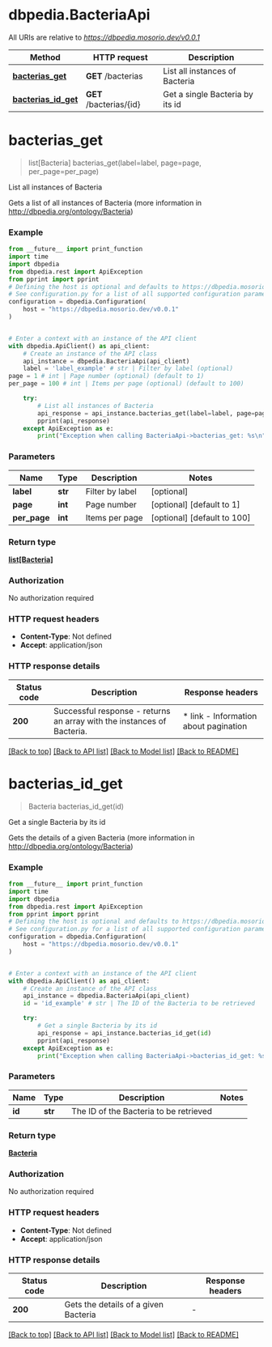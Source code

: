 # dbpedia.BacteriaApi

All URIs are relative to *https://dbpedia.mosorio.dev/v0.0.1*

Method | HTTP request | Description
------------- | ------------- | -------------
[**bacterias_get**](BacteriaApi.md#bacterias_get) | **GET** /bacterias | List all instances of Bacteria
[**bacterias_id_get**](BacteriaApi.md#bacterias_id_get) | **GET** /bacterias/{id} | Get a single Bacteria by its id


# **bacterias_get**
> list[Bacteria] bacterias_get(label=label, page=page, per_page=per_page)

List all instances of Bacteria

Gets a list of all instances of Bacteria (more information in http://dbpedia.org/ontology/Bacteria)

### Example

```python
from __future__ import print_function
import time
import dbpedia
from dbpedia.rest import ApiException
from pprint import pprint
# Defining the host is optional and defaults to https://dbpedia.mosorio.dev/v0.0.1
# See configuration.py for a list of all supported configuration parameters.
configuration = dbpedia.Configuration(
    host = "https://dbpedia.mosorio.dev/v0.0.1"
)


# Enter a context with an instance of the API client
with dbpedia.ApiClient() as api_client:
    # Create an instance of the API class
    api_instance = dbpedia.BacteriaApi(api_client)
    label = 'label_example' # str | Filter by label (optional)
page = 1 # int | Page number (optional) (default to 1)
per_page = 100 # int | Items per page (optional) (default to 100)

    try:
        # List all instances of Bacteria
        api_response = api_instance.bacterias_get(label=label, page=page, per_page=per_page)
        pprint(api_response)
    except ApiException as e:
        print("Exception when calling BacteriaApi->bacterias_get: %s\n" % e)
```

### Parameters

Name | Type | Description  | Notes
------------- | ------------- | ------------- | -------------
 **label** | **str**| Filter by label | [optional] 
 **page** | **int**| Page number | [optional] [default to 1]
 **per_page** | **int**| Items per page | [optional] [default to 100]

### Return type

[**list[Bacteria]**](Bacteria.md)

### Authorization

No authorization required

### HTTP request headers

 - **Content-Type**: Not defined
 - **Accept**: application/json

### HTTP response details
| Status code | Description | Response headers |
|-------------|-------------|------------------|
**200** | Successful response - returns an array with the instances of Bacteria. |  * link - Information about pagination <br>  |

[[Back to top]](#) [[Back to API list]](../README.md#documentation-for-api-endpoints) [[Back to Model list]](../README.md#documentation-for-models) [[Back to README]](../README.md)

# **bacterias_id_get**
> Bacteria bacterias_id_get(id)

Get a single Bacteria by its id

Gets the details of a given Bacteria (more information in http://dbpedia.org/ontology/Bacteria)

### Example

```python
from __future__ import print_function
import time
import dbpedia
from dbpedia.rest import ApiException
from pprint import pprint
# Defining the host is optional and defaults to https://dbpedia.mosorio.dev/v0.0.1
# See configuration.py for a list of all supported configuration parameters.
configuration = dbpedia.Configuration(
    host = "https://dbpedia.mosorio.dev/v0.0.1"
)


# Enter a context with an instance of the API client
with dbpedia.ApiClient() as api_client:
    # Create an instance of the API class
    api_instance = dbpedia.BacteriaApi(api_client)
    id = 'id_example' # str | The ID of the Bacteria to be retrieved

    try:
        # Get a single Bacteria by its id
        api_response = api_instance.bacterias_id_get(id)
        pprint(api_response)
    except ApiException as e:
        print("Exception when calling BacteriaApi->bacterias_id_get: %s\n" % e)
```

### Parameters

Name | Type | Description  | Notes
------------- | ------------- | ------------- | -------------
 **id** | **str**| The ID of the Bacteria to be retrieved | 

### Return type

[**Bacteria**](Bacteria.md)

### Authorization

No authorization required

### HTTP request headers

 - **Content-Type**: Not defined
 - **Accept**: application/json

### HTTP response details
| Status code | Description | Response headers |
|-------------|-------------|------------------|
**200** | Gets the details of a given Bacteria |  -  |

[[Back to top]](#) [[Back to API list]](../README.md#documentation-for-api-endpoints) [[Back to Model list]](../README.md#documentation-for-models) [[Back to README]](../README.md)

